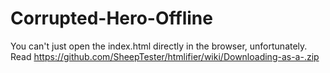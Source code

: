 # Corrupted-Hero-Offline
You can't just open the index.html directly in the browser, unfortunately. Read https://github.com/SheepTester/htmlifier/wiki/Downloading-as-a-.zip
